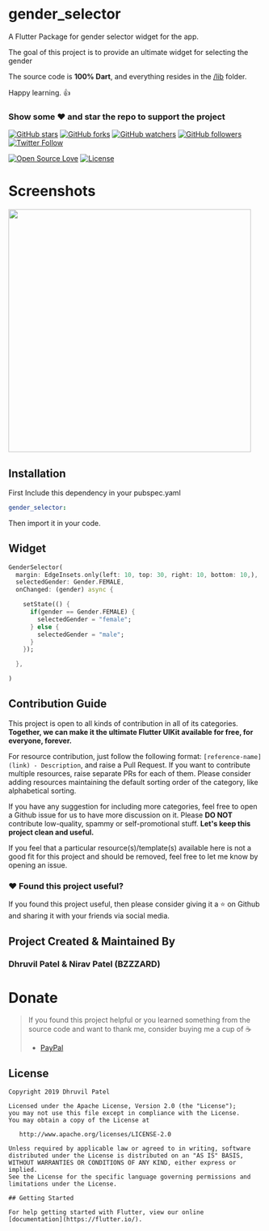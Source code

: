 # gender_selector

A Flutter Package for gender selector widget for the app.

The goal of this project is to provide an ultimate widget for selecting the gender

The source code is **100% Dart**, and everything resides in the [/lib](https://github.com/dhruvil2000/gender_selector_flutter/tree/master/lib) folder.

Happy learning. :+1:

### Show some :heart: and star the repo to support the project

[![GitHub stars](https://img.shields.io/github/stars/dhruvil2000/gender_selector_flutter.svg?style=social&label=Star)](https://github.com/dhruvil2000/gender_selector_flutter) [![GitHub forks](https://img.shields.io/github/forks/dhruvil2000/gender_selector_flutter.svg?style=social&label=Fork)](https://github.com/dhruvil2000/gender_selector_flutter/fork) [![GitHub watchers](https://img.shields.io/github/watchers/dhruvil2000/gender_selector_flutter.svg?style=social&label=Watch)](https://github.com/dhruvil2000/gender_selector_flutter) [![GitHub followers](https://img.shields.io/github/followers/dhruvil2000.svg?style=social&label=Follow)](https://github.com/dhruvil2000/gender_selector_flutter)
[![Twitter Follow](https://img.shields.io/twitter/follow/iamdsp.svg?style=social)](https://twitter.com/imthepk)

[![Open Source Love](https://badges.frapsoft.com/os/v1/open-source.svg?v=102)](https://opensource.org/licenses/Apache-2.0)
[![License](https://img.shields.io/badge/license-Apache%202.0-blue.svg)](https://github.com/iampawan/Flutter-UI-Kit/blob/master/licence.txt)

# Screenshots

<img height="480px" src="https://raw.githubusercontent.com/dhruvil2000/gender_selector_flutter/master/screenshots/1.png">


## Installation

First Include this dependency in your pubspec.yaml
```yaml
gender_selector:
```

Then import it in your code.

## Widget

```dart
GenderSelector(
  margin: EdgeInsets.only(left: 10, top: 30, right: 10, bottom: 10,),
  selectedGender: Gender.FEMALE,
  onChanged: (gender) async {

    setState(() {
      if(gender == Gender.FEMALE) {
        selectedGender = "female";
      } else {
        selectedGender = "male";
      }
    });

  },

)
```



## Contribution Guide

This project is open to all kinds of contribution in all of its categories. **Together, we can make it the ultimate Flutter UIKit available for free, for everyone, forever.**

For resource contribution, just follow the following format: `[reference-name](link) - Description`, and raise a Pull Request. If you want to contribute multiple resources, raise separate PRs for each of them. Please consider adding resources maintaining the default sorting order of the category, like alphabetical sorting.

If you have any suggestion for including more categories, feel free to open a Github issue for us to have more discussion on it. Please **DO NOT** contribute low-quality, spammy or self-promotional stuff. **Let's keep this project clean and useful.**

If you feel that a particular resource(s)/template(s) available here is not a good fit for this project and should be removed, feel free to let me know by opening an issue.

### :heart: Found this project useful?

If you found this project useful, then please consider giving it a :star: on Github and sharing it with your friends via social media.

## Project Created & Maintained By

### Dhruvil Patel & Nirav Patel (BZZZARD)

# Donate

> If you found this project helpful or you learned something from the source code and want to thank me, consider buying me a cup of :coffee:
>
> - [PayPal](https://www.paypal.me/)

## License

```
Copyright 2019 Dhruvil Patel

Licensed under the Apache License, Version 2.0 (the "License");
you may not use this file except in compliance with the License.
You may obtain a copy of the License at

   http://www.apache.org/licenses/LICENSE-2.0

Unless required by applicable law or agreed to in writing, software
distributed under the License is distributed on an "AS IS" BASIS,
WITHOUT WARRANTIES OR CONDITIONS OF ANY KIND, either express or implied.
See the License for the specific language governing permissions and
limitations under the License.

## Getting Started

For help getting started with Flutter, view our online
[documentation](https://flutter.io/).
```